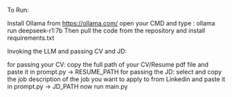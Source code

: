 To Run:

Install Ollama from https://ollama.com/
open your CMD and type : ollama run deepseek-r1:7b
Then pull the code from the repository and install requirements.txt

Invoking the LLM and passing CV and JD:


for passing your CV: copy the full path of your CV/Resume pdf file and paste it in prompt.py -> RESUME_PATH
for passing the JD: select and copy the job description of the job you want to apply to from Linkedin and paste it in prompt.py -> JD_PATH
now run main.py
